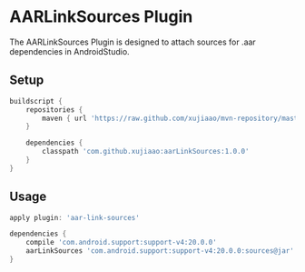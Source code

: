 AARLinkSources Plugin
====
The AARLinkSources Plugin is designed to attach sources for .aar dependencies in AndroidStudio.

Setup
----
~~~groovy
buildscript {
    repositories {
        maven { url 'https://raw.github.com/xujiaao/mvn-repository/master/releases' }
    }

    dependencies {
        classpath 'com.github.xujiaao:aarLinkSources:1.0.0'
    }
}
~~~

Usage
----
~~~groovy
apply plugin: 'aar-link-sources'

dependencies {
    compile 'com.android.support:support-v4:20.0.0'
    aarLinkSources 'com.android.support:support-v4:20.0.0:sources@jar'
}
~~~





